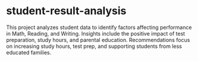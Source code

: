 # student-result-analysis
This project analyzes student data to identify factors affecting performance in Math, Reading, and Writing. Insights include the positive impact of test preparation, study hours, and parental education. Recommendations focus on increasing study hours, test prep, and supporting students from less educated families.
